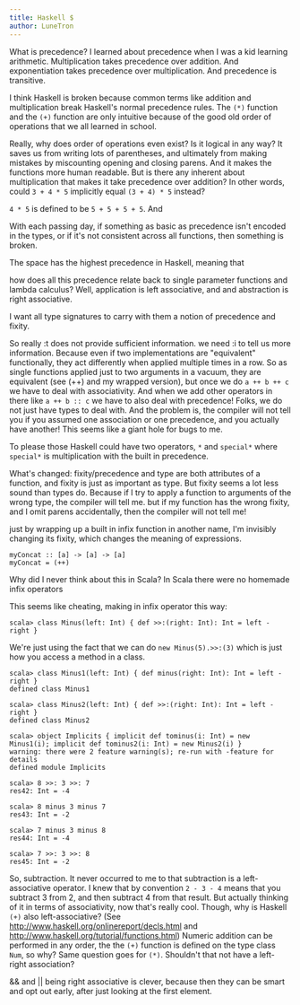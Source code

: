```yaml
---
title: Haskell $
author: LuneTron
---
```


What is precedence? I learned about precedence when I was a kid learning arithmetic. Multiplication takes precedence over addition. And exponentiation takes precedence over multiplication. And precedence is transitive. 

I think Haskell is broken because common terms like addition and multiplication break Haskell's normal precedence rules. The `(*)` function and the `(+)` function are only intuitive because of the good old order of operations that we all learned in school.

Really, why does order of operations even exist? Is it logical in any way? It saves us from writing lots of parentheses, and ultimately from making mistakes by miscounting opening and closing parens. And it makes the functions more human readable. But is there any inherent about multiplication that makes it take precedence over addition? In other words, could `3 + 4 * 5` implicitly equal `(3 + 4) * 5` instead?

`4 * 5` is defined to be `5 + 5 + 5 + 5`. And 

With each passing day, if something as basic as precedence isn't encoded in the types, or if it's not consistent across all functions, then something is broken. 

The space has the highest precedence in Haskell, meaning that 

how does all this precedence relate back to single parameter functions and lambda calculus? Well, application is left associative, and and abstraction is right associative.


I want all type signatures to carry with them a notion of precedence and fixity.

So really :t does not provide sufficient information. we need :i to tell us more information. Because even if two implementations are "equivalent" functionally, they act differently when applied multiple times in a row. So as single functions applied just to two arguments in a vacuum, they are equivalent (see (++) and my wrapped version), but once we do `a ++ b ++ c` we have to deal with associativity. And when we add other operators in there like `a ++ b :: c` we have to also deal with precedence! Folks, we do not just have types to deal with. And the problem is, the compiler will not tell you if you assumed one association or one precedence, and you actually have another! This seems like a giant hole for bugs to me.

To please those Haskell could have two operators, `*` and `special*` where `special*` is multiplication with the built in precedence.


What's changed: fixity/precedence and type are both attributes of a function, and fixity is just as important as type. But fixity seems a lot less sound than types do. Because if I try to apply a function to arguments of the wrong type, the compiler will tell me. but if my function has the wrong fixity, and I omit parens accidentally, then the compiler will not tell me! 

just by wrapping up a built in infix function in another name, I'm invisibly changing its fixity, which changes the meaning of expressions.

```
myConcat :: [a] -> [a] -> [a]
myConcat = (++)
```

Why did I never think about this in Scala? In Scala there were no homemade infix operators

This seems like cheating, making in infix operator this way: 
```
scala> class Minus(left: Int) { def >>:(right: Int): Int = left - right }
```
We're just using the fact that we can do `new Minus(5).>>:(3)` which is just how you access a method in a class.


```
scala> class Minus1(left: Int) { def minus(right: Int): Int = left - right }
defined class Minus1

scala> class Minus2(left: Int) { def >>:(right: Int): Int = left - right }
defined class Minus2

scala> object Implicits { implicit def tominus(i: Int) = new Minus1(i); implicit def tominus2(i: Int) = new Minus2(i) }
warning: there were 2 feature warning(s); re-run with -feature for details
defined module Implicits

scala> 8 >>: 3 >>: 7
res42: Int = -4

scala> 8 minus 3 minus 7
res43: Int = -2

scala> 7 minus 3 minus 8
res44: Int = -4

scala> 7 >>: 3 >>: 8
res45: Int = -2
```

So, subtraction. It never occurred to me to that subtraction is a left-associative operator. I knew that by convention `2 - 3 - 4` means that you subtract 3 from 2, and then subtract 4 from that result. But actually thinking of it in terms of associativity, now that's really cool. Though, why is Haskell `(+)` also left-associative? (See http://www.haskell.org/onlinereport/decls.html and http://www.haskell.org/tutorial/functions.html) Numeric addition can be performed in any order, the the `(+)` function is defined on the type class `Num`, so why? Same question goes for `(*)`. Shouldn't that not have a left-right association? 

&& and || being right associative is clever, because then they can be smart and opt out early, after just looking at the first element.

